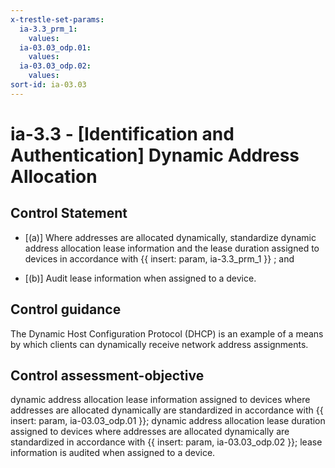 ```yaml
---
x-trestle-set-params:
  ia-3.3_prm_1:
    values:
  ia-03.03_odp.01:
    values:
  ia-03.03_odp.02:
    values:
sort-id: ia-03.03
---
```


# ia-3.3 - \[Identification and Authentication\] Dynamic Address Allocation

## Control Statement

- \[(a)\] Where addresses are allocated dynamically, standardize dynamic address allocation lease information and the lease duration assigned to devices in accordance with {{ insert: param, ia-3.3_prm_1 }} ; and

- \[(b)\] Audit lease information when assigned to a device.

## Control guidance

The Dynamic Host Configuration Protocol (DHCP) is an example of a means by which clients can dynamically receive network address assignments.

## Control assessment-objective

dynamic address allocation lease information assigned to devices where addresses are allocated dynamically are standardized in accordance with {{ insert: param, ia-03.03_odp.01 }};
dynamic address allocation lease duration assigned to devices where addresses are allocated dynamically are standardized in accordance with {{ insert: param, ia-03.03_odp.02 }};
lease information is audited when assigned to a device.
